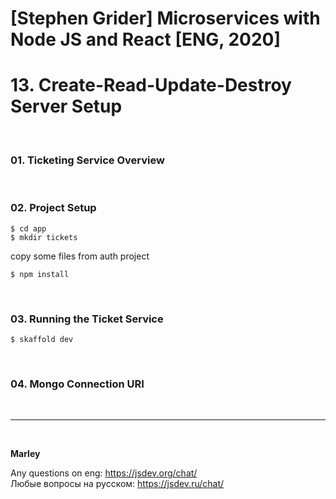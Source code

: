 # [Stephen Grider] Microservices with Node JS and React [ENG, 2020]

# 13. Create-Read-Update-Destroy Server Setup

<br/>

### 01. Ticketing Service Overview

<br/>

### 02. Project Setup

    $ cd app
    $ mkdir tickets

copy some files from auth project

    $ npm install

<br/>

### 03. Running the Ticket Service

    $ skaffold dev

<br/>

### 04. Mongo Connection URI

<br/>

---

<br/>

**Marley**

Any questions on eng: https://jsdev.org/chat/  
Любые вопросы на русском: https://jsdev.ru/chat/
